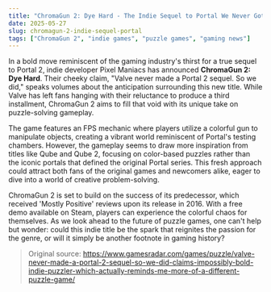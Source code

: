 ```yaml
---
title: "ChromaGun 2: Dye Hard - The Indie Sequel to Portal We Never Got"
date: 2025-05-27
slug: chromagun-2-indie-sequel-portal
tags: ["ChromaGun 2", "indie games", "puzzle games", "gaming news"]
---
```


In a bold move reminiscent of the gaming industry's thirst for a true sequel to Portal 2, indie developer Pixel Maniacs has announced **ChromaGun 2: Dye Hard**. Their cheeky claim, "Valve never made a Portal 2 sequel. So we did," speaks volumes about the anticipation surrounding this new title. While Valve has left fans hanging with their reluctance to produce a third installment, ChromaGun 2 aims to fill that void with its unique take on puzzle-solving gameplay.

The game features an FPS mechanic where players utilize a colorful gun to manipulate objects, creating a vibrant world reminiscent of Portal's testing chambers. However, the gameplay seems to draw more inspiration from titles like Qube and Qube 2, focusing on color-based puzzles rather than the iconic portals that defined the original Portal series. This fresh approach could attract both fans of the original games and newcomers alike, eager to dive into a world of creative problem-solving.

ChromaGun 2 is set to build on the success of its predecessor, which received 'Mostly Positive' reviews upon its release in 2016. With a free demo available on Steam, players can experience the colorful chaos for themselves. As we look ahead to the future of puzzle games, one can't help but wonder: could this indie title be the spark that reignites the passion for the genre, or will it simply be another footnote in gaming history? 

> Original source: https://www.gamesradar.com/games/puzzle/valve-never-made-a-portal-2-sequel-so-we-did-claims-impossibly-bold-indie-puzzler-which-actually-reminds-me-more-of-a-different-puzzle-game/